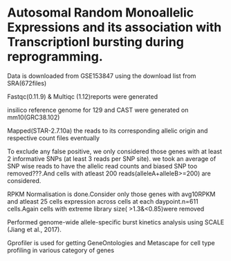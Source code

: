# Autosomal Random Monoallelic Expressions and its association with Transcriptionl bursting during reprogramming.

Data is downloaded from GSE153847 using the download list from SRA(672files)




 
Fastqc(0.11.9) & Multiqc (1.12)reports were generated



 
                        
insilico reference genome for 129 and CAST were generated on mm10(GRC38.102) 






Mapped(STAR-2.7.10a) the reads to its corresponding allelic origin and  respective count files eventually



To exclude any false positive, we only considered those genes with at least 2 informative SNPs (at least 3 reads per SNP site).  we took an average of SNP wise reads to have the allelic read counts and biased SNP too removed???.And cells with atleast 200 reads(alleleA+alleleB>=200) are considered.



RPKM Normalisation is done.Consider only those genes with avg10RPKM and atleast 25 cells expression across cells at each daypoint.n=611 cells.Again cells with extreme library size( >1.3&<0.85)were removed




Performed genome-wide allele-specific burst kinetics analysis using 
SCALE (Jiang et al., 2017).




Gprofiler is used for getting GeneOntologies and Metascape for cell type profiling in various category of  genes


